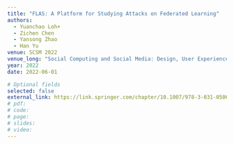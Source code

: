 ```yaml
---
title: "FLAS: A Platform for Studying Attacks on Federated Learning"
authors:
  - Yuanchao Loh+
  - Zichen Chen
  - Yansong Zhao
  - Han Yu
venue: SCSM 2022
venue_long: "Social Computing and Social Media: Design, User Experience and Impact (HCII 2022)"
year: 2022
date: 2022-06-01

# Optional fields
selected: false
external_link: https://link.springer.com/chapter/10.1007/978-3-031-05061-9_12
# pdf: 
# code: 
# page:
# slides: 
# video:
---
```

